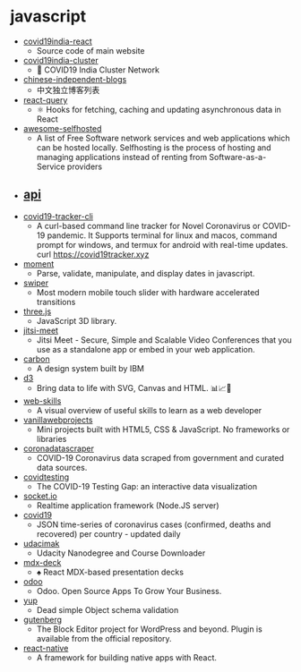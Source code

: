 # javascript
- [covid19india-react](https://github.com/covid19india/covid19india-react)
  - Source code of main website
- [covid19india-cluster](https://github.com/someshkar/covid19india-cluster)
  - 🔬 COVID19 India Cluster Network
- [chinese-independent-blogs](https://github.com/timqian/chinese-independent-blogs)
  - 中文独立博客列表
- [react-query](https://github.com/tannerlinsley/react-query)
  - ⚛️ Hooks for fetching, caching and updating asynchronous data in React
- [awesome-selfhosted](https://github.com/awesome-selfhosted/awesome-selfhosted)
  - A list of Free Software network services and web applications which can be hosted locally. Selfhosting is the process of hosting and managing applications instead of renting from Software-as-a-Service providers
- [api](https://github.com/covid19india/api)
  - 
- [covid19-tracker-cli](https://github.com/WarenGonzaga/covid19-tracker-cli)
  - A curl-based command line tracker for Novel Coronavirus or COVID-19 pandemic. It Supports terminal for linux and macos, command prompt for windows, and termux for android with real-time updates. curl https://covid19tracker.xyz
- [moment](https://github.com/moment/moment)
  - Parse, validate, manipulate, and display dates in javascript.
- [swiper](https://github.com/nolimits4web/swiper)
  - Most modern mobile touch slider with hardware accelerated transitions
- [three.js](https://github.com/mrdoob/three.js)
  - JavaScript 3D library.
- [jitsi-meet](https://github.com/jitsi/jitsi-meet)
  - Jitsi Meet - Secure, Simple and Scalable Video Conferences that you use as a standalone app or embed in your web application.
- [carbon](https://github.com/carbon-design-system/carbon)
  - A design system built by IBM
- [d3](https://github.com/d3/d3)
  - Bring data to life with SVG, Canvas and HTML. 📊📈🎉
- [web-skills](https://github.com/andreasbm/web-skills)
  - A visual overview of useful skills to learn as a web developer
- [vanillawebprojects](https://github.com/bradtraversy/vanillawebprojects)
  - Mini projects built with HTML5, CSS & JavaScript. No frameworks or libraries
- [coronadatascraper](https://github.com/lazd/coronadatascraper)
  - COVID-19 Coronavirus data scraped from government and curated data sources.
- [covidtesting](https://github.com/lachlanjc/covidtesting)
  - The COVID-19 Testing Gap: an interactive data visualization
- [socket.io](https://github.com/socketio/socket.io)
  - Realtime application framework (Node.JS server)
- [covid19](https://github.com/pomber/covid19)
  - JSON time-series of coronavirus cases (confirmed, deaths and recovered) per country - updated daily
- [udacimak](https://github.com/udacimak/udacimak)
  - Udacity Nanodegree and Course Downloader
- [mdx-deck](https://github.com/jxnblk/mdx-deck)
  - ♠️ React MDX-based presentation decks
- [odoo](https://github.com/odoo/odoo)
  - Odoo. Open Source Apps To Grow Your Business.
- [yup](https://github.com/jquense/yup)
  - Dead simple Object schema validation
- [gutenberg](https://github.com/WordPress/gutenberg)
  - The Block Editor project for WordPress and beyond. Plugin is available from the official repository.
- [react-native](https://github.com/facebook/react-native)
  - A framework for building native apps with React.
